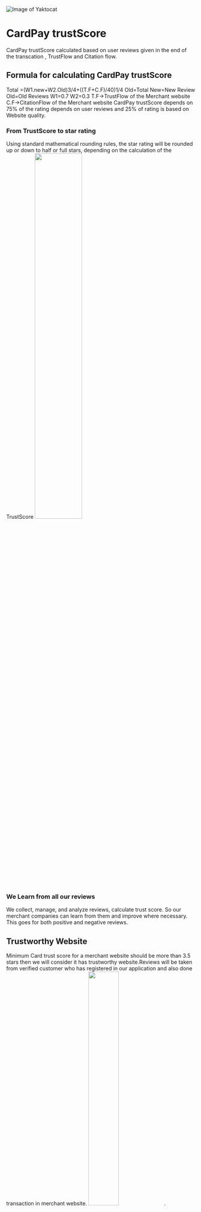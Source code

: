 ![Image of Yaktocat](https://www.switchitupdesigns.com/wp-content/uploads/2013/02/trust-website11.jpg)
# CardPay trustScore
CardPay trustScore calculated based on user reviews given in the end of the transcation , TrustFlow and Citation flow.

## Formula for calculating CardPay trustScore
Total =(W1.new+W2.Old)3/4+((T.F+C.F)/40)1/4
Old=Total
New=New Review
Old=Old Reviews
W1=0.7
W2=0.3
T.F->TrustFlow of the Merchant website
C.F->CitationFlow of the Merchant website
CardPay trustScore depends on 75% of the rating depends on user reviews and 25% of rating is based on Website quality.


### From TrustScore to star rating
Using standard mathematical rounding rules, the star rating will be rounded up or down to half or full stars, depending on the calculation of the TrustScore
<img src="https://images-static.trustpilot.com/supportcenter/TrustScore%20explained.jpg" height="50%" width="50%">



### We Learn from all our reviews

We collect, manage, and analyze reviews, calculate trust score. So our merchant companies can learn from them and improve where necessary. This goes for both positive and negative reviews.

## Trustworthy Website

Minimum Card trust score for a merchant website should be more than 3.5 stars then we will consider it has trustworthy website.Reviews will be taken from verified customer who has registered in our application and also done transaction in merchant website.
<img src="https://rankfrog.com/wp-content/uploads/2017/09/trustworthy-websites.jpg" height="%40" width="40%">.
